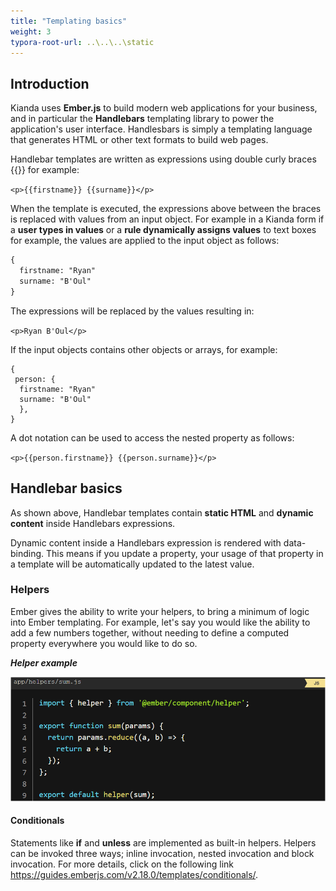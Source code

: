 ```yaml
---
title: "Templating basics"
weight: 3
typora-root-url: ..\..\..\static
---
```


## Introduction 

Kianda uses **Ember.js** to build modern web applications for your business, and in particular the **Handlebars** templating library to power the application's user interface. Handlesbars is simply a templating language that generates HTML or other text formats to build web pages. 

Handlebar templates are written as expressions using double curly braces {{}} for example:

`<p>{{firstname}} {{surname}}</p>`

When the template is executed, the expressions above between the braces is replaced with values from an input object. For example in a Kianda form if a **user types in values** or a **rule dynamically assigns values** to text boxes for example, the values are applied to the input object as follows:

```handlebars
{
  firstname: "Ryan"
  surname: "B'Oul"
}
```

The expressions will be replaced by the values resulting in:

`<p>Ryan B'Oul</p>`

If the input objects contains other objects or arrays, for example:

```
{
 person: {
  firstname: "Ryan"
  surname: "B'Oul"
  },
}
```

A dot notation can be used to access the nested property as follows:

`<p>{{person.firstname}} {{person.surname}}</p>`



## Handlebar basics

As shown above, Handlebar templates contain **static HTML** and **dynamic content** inside Handlebars expressions.

Dynamic content inside a Handlebars expression is rendered with data-binding. This means if you update a property, your usage of that property in a template will be automatically updated to the latest value.

### Helpers 

Ember gives the ability to write your helpers, to bring a minimum of logic into Ember templating. For example, let's say you would like the ability to add a few numbers together, without needing to define a computed property everywhere you would like to do so.

***Helper example***

![Helpers](/images/write-our-own-helpers.png)

#### Conditionals

Statements like **if** and **unless** are implemented as built-in helpers. Helpers can be invoked three ways; inline invocation, nested invocation and block invocation. For more details, click on the following link https://guides.emberjs.com/v2.18.0/templates/conditionals/.
